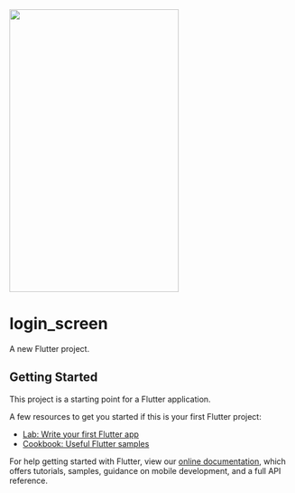 <img src="https://user-images.githubusercontent.com/34615664/122945124-ed0ec000-d3aa-11eb-953b-1d8dfa294cae.png" width="300" height="500">

# login_screen

A new Flutter project.

## Getting Started

This project is a starting point for a Flutter application.

A few resources to get you started if this is your first Flutter project:

- [Lab: Write your first Flutter app](https://flutter.dev/docs/get-started/codelab)
- [Cookbook: Useful Flutter samples](https://flutter.dev/docs/cookbook)

For help getting started with Flutter, view our
[online documentation](https://flutter.dev/docs), which offers tutorials,
samples, guidance on mobile development, and a full API reference.
